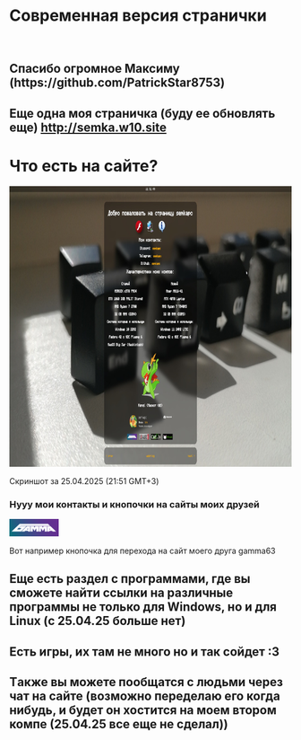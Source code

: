<h1>Современная версия странички</h1><br>
<h2>Спасибо огромное Максиму (https://github.com/PatrickStar8753)</h2>
<h2>Еще одна моя страничка (буду ее обновлять еще) <a href="http://semka.w10.site">http://semka.w10.site</a></h2>
<h1>Что есть на сайте?</h1>
<img src="images/pagepreview.jpg" height="500" width="700">
<p>Скриншот за 25.04.2025 (21:51 GMT+3)</p>
<h3>Нууу мои контакты и кнопочки на сайты моих друзей</h2>
<a href="//gamma-world.eu"><img src="images/gw.png" width="88" height="31" alt="Gamma World"></a><br>
<p>Вот например кнопочка для перехода на сайт моего друга gamma63</p>
<h2>Еще есть раздел с программами, где вы сможете найти ссылки на различные программы не только для Windows, но и для Linux (c 25.04.25 больше нет)</h2>
<h2>Есть игры, их там не много но и так сойдет :3</h2>
<h2>Tакже вы можете пообщатся с людьми через чат на сайте (возможно переделаю его когда нибудь, и будет он хостится на моем втором компе (25.04.25 все еще не сделал))</h2>
